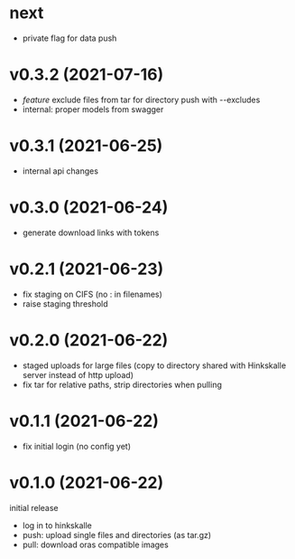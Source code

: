 # next

- private flag for data push

# v0.3.2 (2021-07-16)

- *feature* exclude files from tar for directory push with --excludes
- internal: proper models from swagger

# v0.3.1 (2021-06-25)

- internal api changes

# v0.3.0 (2021-06-24)

- generate download links with tokens

# v0.2.1 (2021-06-23)

- fix staging on CIFS (no : in filenames)
- raise staging threshold

# v0.2.0 (2021-06-22)

- staged uploads for large files (copy to directory shared with Hinkskalle server instead of http upload)
- fix tar for relative paths, strip directories when pulling

# v0.1.1 (2021-06-22)

- fix initial login (no config yet)

# v0.1.0 (2021-06-22)

initial release

- log in to hinkskalle
- push: upload single files and directories (as tar.gz)
- pull: download oras compatible images
